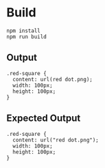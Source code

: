 # Build

```
npm install
npm run build
```

## Output

```
.red-square {
  content: url(red dot.png);
  width: 100px;
  height: 100px;
}
```

## Expected Output

```
.red-square {
  content: url("red dot.png");
  width: 100px;
  height: 100px;
}
```
